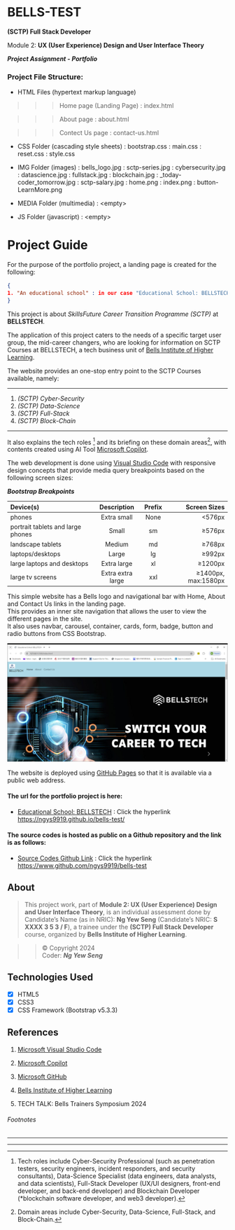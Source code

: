 <!-- .md means markdown -->

<!-- README.md -->
<!-- This file documents the information about the portfolio project. -->
<!-- It should be READ ME first!!! -->

<!-- Heading level 1 -->
# BELLS-TEST
**(SCTP) Full Stack Developer**

Module 2: **UX (User Experience) Design and User Interface Theory**

***Project Assignment - Portfolio***

<!-- Heading level 3 -->
### Project File Structure:

* HTML Files (hypertext markup language)

>>> Home page (Landing Page)
: index.html

>>> About page
: about.html

>>> Contect Us page
: contact-us.html

* CSS Folder (cascading style sheets)
: bootstrap.css
: main.css
: reset.css
: style.css

* IMG Folder (images)
: bells_logo.jpg
: sctp-series.jpg
: cybersecurity.jpg
: datascience.jpg
: fullstack.jpg
: blockchain.jpg
: _today-coder_tomorrow.jpg
: sctp-salary.jpg
: home.png
: index.png
: button-LearnMore.png

* MEDIA Folder (multimedia)
: \<empty\>

* JS Folder (javascript)
: \<empty\>

<!-- Heading level 1 -->
# Project Guide
For the purpose of the portfolio project, a landing page is created for the following:

```json
{
1. "An educational school" : in our case "Educational School: BELLSTECH"
}
```

This project is about *SkillsFuture Career Transition Programme (SCTP)* at **BELLSTECH**. 

The application of this project caters to the needs of a specific target user group, the mid-career changers,
who are looking for information on SCTP Courses at BELLSTECH, a tech business unit of [Bells Institute of Higher Learning][1].

The website provides an one-stop entry point to the SCTP Courses available, namely:

***
1. *(SCTP) Cyber-Security*
2. *(SCTP) Data-Science*
3. *(SCTP) Full-Stack*
4. *(SCTP) Block-Chain*
***

It also explains the tech roles [^bignote] and its briefing on these domain areas[^1], with contents created using AI Tool [Microsoft Copilot][2].

The web development is done using [Visual Studio Code][3] with responsive design concepts that provide media query breakpoints based on the following screen sizes:

***Bootstrap Breakpoints***
    
| Device(s) | Description | Prefix | Screen Sizes |
| :--- | :---: | :---: | ---: |
| phones | Extra small | None | <576px |
| portrait tablets and large phones | Small | sm | ≥576px |
| landscape tablets | Medium | md | ≥768px |
| laptops/desktops | Large | lg | ≥992px |
| large laptops and desktops | Extra large | xl | ≥1200px |
| large tv screens | Extra extra large | xxl | ≥1400px, max:1580px |


This simple website has a Bells logo and navigational bar with Home, About and Contact Us links in the landing page.\
This provides an inner site navigation that allows the user to view the different pages in the site.\
It also uses navbar, carousel, container, cards, form, badge, button and radio buttons from CSS Bootstrap.

![Educational School: BELLSTECH's Landing Page. This website is so cool!](img/index.png "index.html Landing Page")

The website is deployed using [GitHub Pages][4] so that it is available via a public web address.

<!-- Heading level 4 -->
#### The url for the portfolio project is here:

- [Educational School: BELLSTECH](https://ngys9919.github.io/bells-test/ "My project-website!")
: Click the hyperlink <https://ngys9919.github.io/bells-test/>

<!-- Heading level 4 -->
#### The source codes is hosted as public on a Github repository and the link is as follows: 

- [Source Codes Github Link](https://www.github.com/ngys9919/bells-test "My source-codes!")
: Click the hyperlink <https://www.github.com/ngys9919/bells-test>

<!-- Heading level 2 -->
## About
> This project work, part of **Module 2: UX (User Experience) Design and User Interface Theory**, 
> is an individual assessment done by Candidate’s Name (as in NRIC): **Ng Yew Seng** (Candidate’s NRIC: **S XXXX 3 5 3 / F**), 
> a trainee under the **(SCTP) Full Stack Developer** course, organized by **Bells Institute of Higher Learning**. 

>>
>> © Copyright 2024\
>> Coder: ***Ng Yew Seng***

<!-- Heading level 2 -->
## Technologies Used
- [x] HTML5
- [x] CSS3
- [x] CSS Framework (Bootstrap v5.3.3)

<!-- Heading level 2 -->
## References
1.  [Microsoft Visual Studio Code](https://code.visualstudio.com)
    
2.  [Microsoft Copilot](https://copilot.microsoft.com)

3.  [Microsoft GitHub](https://www.github.com)
   
4.  [Bells Institute of Higher Learning](https://bells.sg)

5.  TECH TALK: Bells Trainers Symposium 2024

<!-- Heading level 6 -->
###### Footnotes
--------------
[^bignote]: Tech roles include Cyber-Security Professional (such as penetration testers, security engineers, incident responders, and security consultants), Data-Science Specialist (data engineers, data analysts, and data scientists), Full-Stack Developer (UX/UI designers, front-end developer, and back-end developer) and Blockchain Developer (\*blockchain software developer, and web3 developer).

[^1]: Domain areas include Cyber-Security, Data-Science, Full-Stack, and Block-Chain.

--------------

<!-- hyperlinks -->
[4]: https://github.com "GitHub"
[3]: https://code.visualstudio.com "Visual Studio Code"
[2]: https://copilot.microsoft.com "Microsoft Copilot"
[1]: https://bells.sg "Bells Institute of Higher Learning"
